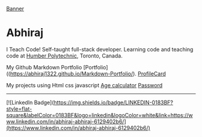 [Banner](DALL·E-2024-10-27-11.29.jpg)

# Abhiraj

I Teach Code! Self-taught full-stack developer. Learning code and teaching code at [Humber Polytechnic](https://humber.ca/), Toronto, Canada.

My Github Markdown Portfolio [Portfolio]((https://abhiraj1322.github.io/Markdown-Portfolio/).
                            [ProfileCard](https://lnkd.in/exGgwa7B)

My projects using Html css javascript  [Age calculator]( https://lnkd.in/euhKanDG) [Password]( https://lnkd.in/euhKanDG)
                                          

---

[![LinkedIn Badge](https://img.shields.io/badge/LINKEDIN-0183BF?style=flat-square&labelColor=0183BF&logo=linkedin&logoColor=white&link=https://www.linkedin.com/in/abhiraj-abhiraj-6129402b6/](https://www.linkedin.com/in/abhiraj-abhiraj-6129402b6/)



